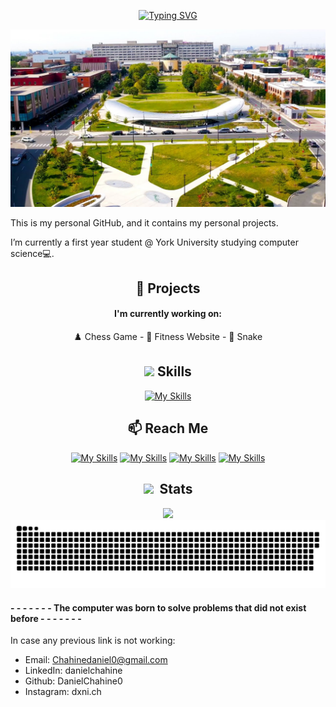 
<p align="center">
    <a href="https://git.io/typing-svg"><img src="https://readme-typing-svg.herokuapp.com?font=Bree+Serif&size=30&pause=1000&color=1263F0&background=26FF4800&center=true&vCenter=true&width=435&lines=Hi%F0%9F%91%8B%2C+I'm+Daniel+Chahine;Welcome+to+my+Github+page;Feel+free+to+connect+with+me!" alt="Typing SVG" /></a>

<img src="BG1.jpg"></a>
</p>

This is my personal GitHub, and it contains my personal projects.

I’m currently a first year student @ York University studying computer science💻.


<div align="center">

## 🚧 Projects


#### I'm currently working on:
♟️ Chess Game  - 💪 Fitness Website - 🐍 Snake
</div>


<div align="center">

## <img src="https://media2.giphy.com/media/QssGEmpkyEOhBCb7e1/giphy.gif?cid=ecf05e47a0n3gi1bfqntqmob8g9aid1oyj2wr3ds3mg700bl&rid=giphy.gif" width ="25"> Skills

[![My Skills](https://skillicons.dev/icons?i=py,java,html,cs,arduino,eclipse,vscode,figma)](https://github.com/DanielChahine0)

</div>

<div align="center">

## 📫 Reach Me
  



[![My Skills](https://skillicons.dev/icons?i=gcp)](mailto:chahinedaniel0@gmail.com)
[![My Skills](https://skillicons.dev/icons?i=linkedin)](https://www.linkedin.com/in/daniel-chahine-68355820a/)
[![My Skills](https://skillicons.dev/icons?i=github)](https://github.com/DanielChahine0)
[![My Skills](https://skillicons.dev/icons?i=instagram)](https://www.instagram.com/dxni.ch/)
</div>

<div align="center">
  
## <img src="https://media.giphy.com/media/iY8CRBdQXODJSCERIr/giphy.gif" width="30px">&nbsp; Stats



![](https://komarev.com/ghpvc/?username=DanielChahine0&color=209ac9)
<a href=#><img src="contributions.svg"></a>

</div>

#### - - - - - - - The computer was born to solve problems that did not exist before - - - - - - -

In case any previous link is not working:
- Email: Chahinedaniel0@gmail.com
- LinkedIn: danielchahine
- Github: DanielChahine0
- Instagram: dxni.ch
